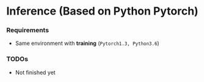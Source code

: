 # Inference (Based on Python Pytorch)

### Requirements
- Same environment with **training** (```Pytorch1.3, Python3.6```)

### TODOs
- Not finished yet
